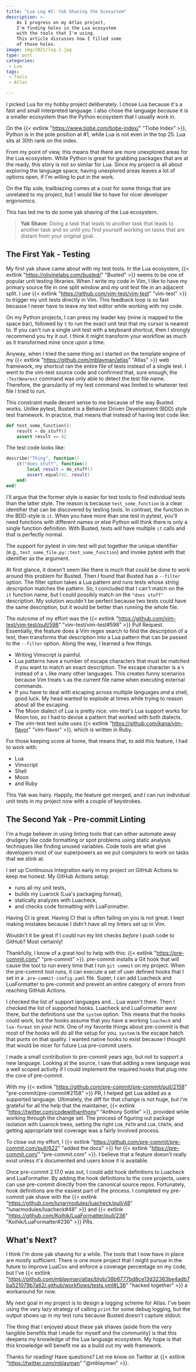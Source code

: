 ```yaml
---
title: "Lua Log #2: Yak Shaving the Ecosystem"
description: >-
    As I progress on my Atlas project,
    I'm finding holes in the Lua ecosystem
    with the tools that I'm using.
    This article discusses how I filled some
    of those holes.
image: img/2022/log-2.jpg
type: post
categories:
 - Lua
tags:
 - Tools
 - Atlas

---
```


I picked Lua for my hobby project deliberately.
I chose Lua because it's a fast and small interpreted language.
I also chose the language *because* it is a smaller ecosystem
than the Python ecosystem
that I usually work in.

On the
{{< extlink "https://www.tiobe.com/tiobe-index/" "Tiobe Index" >}},
Python is in the pole position at #1,
while Lua is not even in the top 25.
Lua sits at 30th rank on the index.

From my point of view,
this means that there are more unexplored areas
for the Lua ecosystem.
While Python is great for grabbing packages
that are at the ready,
this story is not so similar
for Lua.
Since my project is all about exploring the language space,
having unexplored areas leaves a lot of options open,
if I'm willing to put in the work.

On the flip side,
trailblazing comes at a cost
for some things
that are unrelated to my project,
but I would like to have
for nicer developer ergonomics.

This has led me to do some yak shaving
of the Lua ecosystem.

> **Yak Shave**:
> Doing a task that leads to another task
> that leads to another task and so
> until you find yourself working
> on tasks that are distant
> from your original goal.

## The First Yak - Testing

My first yak shave came about
with my test tools.
In the Lua ecosystem,
{{< extlink "https://olivinelabs.com/busted/" "Busted" >}}
seems to be one of popular unit testing libraries.
When I write my code in Vim,
I like to have my primary source file
in one split window
and my unit test file
in an adjacent split.
I use {{< extlink "https://github.com/vim-test/vim-test" "vim-test" >}}
to trigger my unit tests directly
in Vim.
This feedback loop is so fast
because I never have to leave my text editor
while working with my code.

On my Python projects,
I can press my leader key
(mine is mapped to the space bar),
followed by `t`
to run the exact unit test
that my cursor is nearest to.
If you can't run a single unit test
with a keyboard shortcut,
then I strongly recommend you try it out.
I think it might transform your workflow
as much as it transformed mine
once upon a time.

Anyway,
when I tried the same thing as I started on the template engine
of my
{{< extlink "https://github.com/mblayman/atlas" "Atlas" >}}
web framework,
my shortcut ran the entire file of tests
instead of a single test.
I went to the vim-test source code and confirmed that, sure enough,
the `:TestNearest` command was only able to detect the test file name.
Therefore,
the granularity of my test command was limited to whatever test file
I tried to run.

This constraint made decent sense to me
because of the way Busted works.
Unlike pytest,
Busted is a Behavior Driven Development (BDD) style test framework.
In practice,
that means that instead of having test code like:

```python
def test_some_function():
    result = do_stuff()
    assert result == 42
```

The test code looks like:

```lua
describe("Thing", function()
    it("does stuff", function()
        local result = do_stuff()
        assert.equal(42, result)
    end)
end)
```

I'll argue that the former style is easier for test tools
to find individual tests
than the latter style.
The reason is because `test_some_function` is a clear identifier
that can be discovered by testing tools.
In contrast,
the function in the BDD-style is `it`.
When you have more than one test in pytest,
you'll need functions with different names
or else Python will think there is only a single function definition.
With Busted, tests will have multiple `it` calls
and that is perfectly normal.

The support for pytest in vim-test will put together the unique identifier
(e.g., `test_some_file.py::test_some_function`)
and invoke pytest with that identifier
as the argument.

At first glance,
it doesn't seem like there is much that could be done
to work around this problem for Busted.
Then I found that Busted has a `--filter` option.
The filter option takes a Lua pattern
and runs tests whose *string description* matches the pattern.
So,
I concluded that I can't match on the `it` function name,
but I could possibly match
on the `"does stuff"` description.
My solution wouldn't be perfect because two tests could have the same description,
but it would be better than running the whole file.

The outcome of my effort was the
{{< extlink "https://github.com/vim-test/vim-test/pull/598" "vim-test/vim-test#598" >}}
Pull Request.
Essentially,
the feature does a Vim regex search to find the description
of a test,
then transforms that description
into a Lua pattern
that can be passed to the `--filter` option.
Along the way,
I learned a few things.

* Writing Vimscript is painful.
* Lua patterns have a number of escape characters that must be matched
    if you want to match an exact description.
    The escape character is a `%` instead of a `\`
    like many other languages.
    This creates funny scenarios
    because Vim treats `%` as the current file name
    when executing external commands.
* If you have to deal with escaping across multiple languages
    *and* a shell, good luck.
    My head wanted to explode at times
    while trying to reason about all the escaping.
* The Moon dialect of Lua is pretty nice.
    vim-test's Lua support works for Moon too,
    so I had to devise a pattern that worked
    with both dialects.
* The vim-test test suite uses {{< extlink "https://github.com/kana/vim-flavor" "vim-flavor" >}},
    which is written in Ruby.

For those keeping score at home,
that means that, to add this feature,
I had to work with:

* Lua
* Vimscript
* Shell
* Moon
* and Ruby

This Yak was hairy.
Happily,
the feature got merged,
and I can run individual unit tests
in my project now
with a couple of keystrokes.

## The Second Yak - Pre-commit Linting

I'm a huge believer
in using linting tools
that can either automate away drudgery
like code formatting
or spot problems
using static analysis techniques
like finding unused variables.
Code tools are what give developers most
of our superpowers
as we put computers to work
on tasks that we stink at.

I set up Continuous Integration early
in my project
on GitHub Actions
to keep me honest.
My GitHub Actions setup:

* runs all my unit tests,
* builds my Luarock (Lua's packaging format),
* statically analyzes with Luacheck,
* and checks code formatting with LuaFormatter.

Having CI is great.
Having CI that is often failing on you is not great.
I kept making mistakes
because I didn't have all my linters set up
in Vim.

Wouldn't it be great
if I could run my lint checks *before* I push code
to GitHub?
Most certainly!

Thankfully,
I know of a great tool
to help with this:
{{< extlink "https://pre-commit.com/" "pre-commit" >}}.
pre-commit installs a Git hook
that will cause the tool to run every time
that I run `git commit`
on my project.
When the pre-commit tool runs,
it can execute a set of user defined hooks
that I set in a `.pre-commit-config.yaml` file.
Super,
I can add Luacheck and LuaFormatter
to pre-commit
and prevent an entire category of errors
from reaching GitHub Actions.

I checked the list of support languages and...
Lua wasn't there.
Then I checked the list of supported hooks.
Luacheck and LuaFormatter *were* there,
but the definitions use the `system` option.
This means that the hooks could work,
but the hooks assume that you have a working `luacheck`
and `lua-format`
on your `PATH`.
One of my favorite things about pre-commit is that most
of the hooks will do all the setup for you.
`system` is the escape hatch
that punts on that quality.
I wanted native hooks to exist
because I thought that would be nicer
for future Lua pre-commit users.

I made a small contribution to pre-commit years ago,
but not to support a new language.
Looking at the source,
I saw that adding a new language was a well scoped activity
if I could implement the required hooks
that plug into the core of pre-commit.

With my
{{< extlink "https://github.com/pre-commit/pre-commit/pull/2158" "pre-commit/pre-commit#2158" >}} PR,
I helped get Lua added as a supported language.
Ultimately,
the diff for that change is not huge,
but I'm grateful
for all the help
that the maintainer,
{{< extlink "https://twitter.com/codewithanthony" "Anthony Sottile" >}},
provided while working through the change set.
The process of figuring out package isolation
with Luarock trees,
setting the right `LUA_PATH` and `LUA_CPATH`,
and getting appropriate test coverage
was a fairly involved process.

To close out my effort,
I {{< extlink "https://github.com/pre-commit/pre-commit.com/pull/622" "added the docs" >}}
for
{{< extlink "https://pre-commit.com/" "pre-commit.com" >}}.
I believe that a feature doesn't really exist
unless it's documented and users know it is available.

Once pre-commit 2.17.0 was out,
I could add hook definitions
to Luacheck and LuaFormatter.
By adding the hook definitions to the core projects,
users can use pre-commit directly from the canonical source repos.
Fortunately,
hook definitions are the easiest part
of the process.
I completed my pre-commit yak shave with the
{{< extlink "https://github.com/lunarmodules/luacheck/pull/48" "lunarmodules/luacheck#48" >}}
and
{{< extlink "https://github.com/Koihik/LuaFormatter/pull/236" "Koihik/LuaFormatter#236" >}}
PRs.

## What's Next?

I think I'm done yak shaving for a while.
The tools that I now have in place are mostly sufficient.
There is one more project
that I might pursue in the future
to improve LuaCov
and enforce a coverage percentage
on my code,
but I've
{{< extlink "https://github.com/mblayman/atlas/blob/38b6777bd8ce13d32363be4adb7ba521079b7a62/.github/workflows/tests.yml#L36" "hacked together" >}}
a workaround for now.

My next goal in my project is to design a logging scheme
for Atlas.
I've been using the very lazy strategy
of calling `print`
for some debug logging,
but the output shows up in my test runs
because Busted doesn't capture stdout.

The thing that I enjoyed about these yak shaves
(aside from the very tangible benefits
that I made for myself and the community)
is that this deepens my knowledge
of the Lua language ecosystem.
My hope is that this knowledge will benefit me
as a build out my web framework.

Thanks for reading!
Have questions?
Let me know on Twitter at
{{< extlink "https://twitter.com/mblayman" "@mblayman" >}}.
